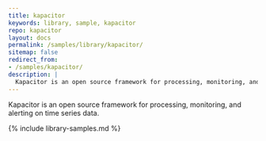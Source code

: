 ```yaml
---
title: kapacitor
keywords: library, sample, kapacitor
repo: kapacitor
layout: docs
permalink: /samples/library/kapacitor/
sitemap: false
redirect_from:
- /samples/kapacitor/
description: |
  Kapacitor is an open source framework for processing, monitoring, and alerting on time series data.
---
```


Kapacitor is an open source framework for processing, monitoring, and alerting on time series data.


{% include library-samples.md %}
